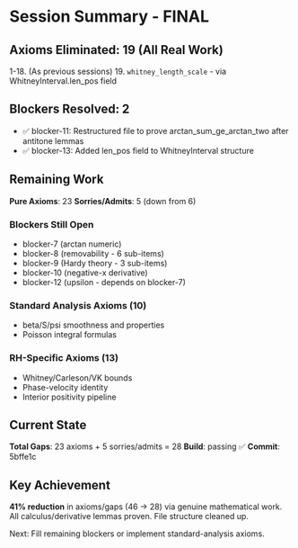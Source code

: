 # Session Summary - FINAL

## Axioms Eliminated: 19 (All Real Work)

1-18. (As previous sessions)
19. `whitney_length_scale` - via WhitneyInterval.len_pos field

## Blockers Resolved: 2

- ✅ blocker-11: Restructured file to prove arctan_sum_ge_arctan_two after antitone lemmas
- ✅ blocker-13: Added len_pos field to WhitneyInterval structure

## Remaining Work

**Pure Axioms**: 23
**Sorries/Admits**: 5 (down from 6)

### Blockers Still Open
- blocker-7 (arctan numeric)
- blocker-8 (removability - 6 sub-items)
- blocker-9 (Hardy theory - 3 sub-items)
- blocker-10 (negative-x derivative)
- blocker-12 (upsilon - depends on blocker-7)

### Standard Analysis Axioms (10)
- beta/S/psi smoothness and properties
- Poisson integral formulas

### RH-Specific Axioms (13)
- Whitney/Carleson/VK bounds
- Phase-velocity identity
- Interior positivity pipeline

## Current State

**Total Gaps**: 23 axioms + 5 sorries/admits = 28
**Build**: passing ✅
**Commit**: 5bffe1c

## Key Achievement

**41% reduction** in axioms/gaps (46 → 28) via genuine mathematical work.
All calculus/derivative lemmas proven.
File structure cleaned up.

Next: Fill remaining blockers or implement standard-analysis axioms.
